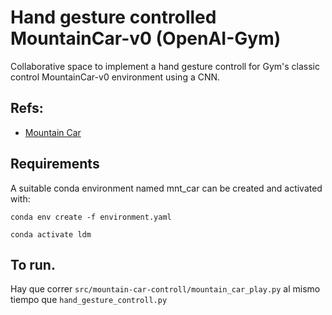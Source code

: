 # Hand gesture controlled MountainCar-v0 (OpenAI-Gym)

Collaborative space to implement a hand gesture controll for Gym's classic
control MountainCar-v0 environment using a CNN.

## Refs:
- [Mountain
  Car](https://www.gymlibrary.dev/environments/classic\_control/mountain\_car/)


## Requirements
A suitable conda environment named mnt_car can be created and activated with:

`conda env create -f environment.yaml`  

`conda activate ldm`

## To run. 
  Hay que correr `src/mountain-car-controll/mountain_car_play.py` al mismo tiempo que `hand_gesture_controll.py` 